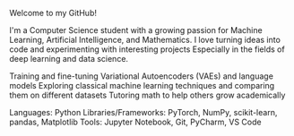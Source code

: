 Welcome to my GitHub!

I'm a Computer Science student with a growing passion for Machine Learning, Artificial Intelligence, and Mathematics. 
I love turning ideas into code and experimenting with interesting projects
Especially in the fields of deep learning and data science.

 Training and fine-tuning Variational Autoencoders (VAEs) and language models
 Exploring classical machine learning techniques and comparing them on different datasets
 Tutoring math to help others grow academically

Languages: Python
Libraries/Frameworks: PyTorch, NumPy, scikit-learn, pandas, Matplotlib
Tools: Jupyter Notebook, Git, PyCharm, VS Code
